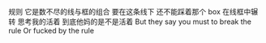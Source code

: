 规则
它是数不尽的线与框的组合
要在这条线下
还不能踩着那个 box
在线框中辗转
思考我的活着
到底他妈的是不是活着
But they say you must to break the rule
Or fucked by the rule

